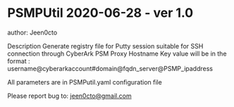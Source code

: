 # PSMPUtil 2020-06-28 - ver 1.0 
author: Jeen0cto

Description
Generate registry file for Putty session suitable for SSH connection through CyberArk PSM Proxy
Hostname Key value will be in the format : 
                      username@cyberarkaccount#domain@fqdn_server@PSMP_ipaddress

All parameters are in PSMPutil.yaml configuration file

Please report bug to: jeen0cto@gmail.com
